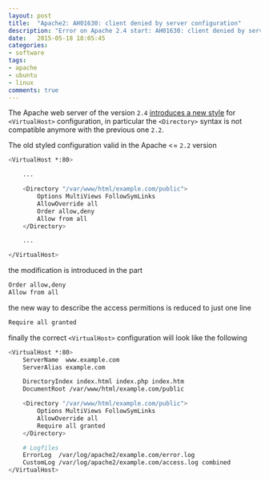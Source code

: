```yaml
---
layout: post
title:  "Apache2: AH01630: client denied by server configuration"
description: "Error on Apache 2.4 start: AH01630: client denied by server configuration"
date:   2015-05-18 18:05:45
categories:
- software
tags:
- apache
- ubuntu
- linux
comments: true
---
```


The Apache web server of the version `2.4` [introduces a new style](https://httpd.apache.org/docs/2.4/upgrading.html#access) for `<VirtualHost>` configuration, 
in particular the `<Directory>` syntax is not compatible anymore with the previous one `2.2`. 

The old styled configuration valid in the Apache <= `2.2` version 

```bash
<VirtualHost *:80>

    ...

    <Directory "/var/www/html/example.com/public">
        Options MultiViews FollowSymLinks
        AllowOverride all
        Order allow,deny
        Allow from all
    </Directory>

    ...

</VirtualHost>
```

the modification is introduced in the part 

```bash
Order allow,deny
Allow from all
```

the new way to describe the access permitions is reduced to just one line

```bash
Require all granted
```

finally the correct `<VirtualHost>` configuration will look like the following

```bash
<VirtualHost *:80>
    ServerName  www.example.com
    ServerAlias example.com

    DirectoryIndex index.html index.php index.htm
    DocumentRoot /var/www/html/example.com/public

    <Directory "/var/www/html/example.com/public">
        Options MultiViews FollowSymLinks
        AllowOverride all
        Require all granted
    </Directory>

    # Logfiles
    ErrorLog  /var/log/apache2/example.com/error.log
    CustomLog /var/log/apache2/example.com/access.log combined
</VirtualHost>
```



